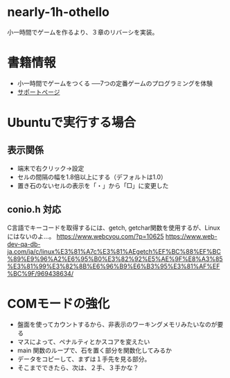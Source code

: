 # nearly-1h-othello
小一時間でゲームを作るより、３章のリバーシを実装。

# 書籍情報
* 小一時間でゲームをつくる ──7つの定番ゲームのプログラミングを体験
* [サポートページ](https://gihyo.jp/book/2022/978-4-297-12745-9/support)

# Ubuntuで実行する場合
## 表示関係
* 端末で右クリック→設定
* セルの間隔の幅を1.8倍以上にする（デフォルトは1.0）
* 置き石のないセルの表示を「・」から「□」に変更した

## conio.h 対応
C言語でキーコードを取得するには、getch, getchar関数を使用するが、Linuxにはないのよ…。
https://www.webcyou.com/?p=10625
https://www.web-dev-qa-db-ja.com/ja/c/linux%E3%81%A7c%E3%81%AEgetch%EF%BC%88%EF%BC%89%E9%96%A2%E6%95%B0%E3%82%92%E5%AE%9F%E8%A3%85%E3%81%99%E3%82%8B%E6%96%B9%E6%B3%95%E3%81%AF%EF%BC%9F/969438634/

# COMモードの強化
* 盤面を使ってカウントするから、非表示のワーキングメモリみたいなのが要る
* マスによって、ペナルティとかスコアを変えたい
* main 関数のループで、石を置く部分を関数化してみるか
* データをコピーして、まずは１手先を見る部分。
* そこまでできたら、次は、２手、３手かな？